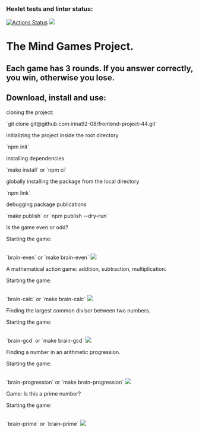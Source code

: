 ### Hexlet tests and linter status:
[![Actions Status](https://github.com/irina92-08/frontend-project-44/actions/workflows/hexlet-check.yml/badge.svg)](https://github.com/irina92-08/frontend-project-44/actions)
<a href="https://codeclimate.com/github/irina92-08/frontend-project-44/maintainability"><img src="https://api.codeclimate.com/v1/badges/8ec72ff06061135adfd2/maintainability" /></a>

 <h1>The Mind Games Project.</h1>
 <h2>Each game has 3 rounds. If you answer correctly, you win, otherwise you lose.</h2>
 
 <h2> Download, install and use:</h2>
 
<p>cloning the project:</p>
`git clone git@github.com:irina92-08/frontend-project-44.git`
<br>
<p>initializing the project inside the root directory</p>
`npm init`
<br>
<p>installing dependencies</p>
`make install` or `npm ci`
<br>
<p>globally installing the package from the local directory</p>
`npm link`
<br>
<p>debugging package publications</p>
`make publish` or `npm publish --dry-run`
<br>

<p>Is the game even or odd?</p>
<p>Starting the game:</p>
<br>
`brain-even` or `make brain-even`
<a href="https://asciinema.org/a/k2tDs2tryrUpj2Z4YRkHMmDxn" target="_blank"><img src="https://asciinema.org/a/k2tDs2tryrUpj2Z4YRkHMmDxn.svg" /></a>
<br>
<p>A mathematical action game: addition, subtraction, multiplication.</p>
<p>Starting the game:</p>
<br>
`brain-calc` or `make brain-calc`
<a href="https://asciinema.org/a/KkqPfKoADZI4R9sNgS1fEcxsP" target="_blank"><img src="https://asciinema.org/a/KkqPfKoADZI4R9sNgS1fEcxsP.svg" /></a>
<br>
<p>Finding the largest common divisor between two numbers.</p>
<p>Starting the game:</p>
<br>
`brain-gcd` or `make brain-gcd`
<a href="https://asciinema.org/a/xHPHJ5Yec8O5Rkc1cuWxoqfBJ" target="_blank"><img src="https://asciinema.org/a/xHPHJ5Yec8O5Rkc1cuWxoqfBJ.svg" /></a>
<br>
<p>Finding a number in an arithmetic progression.</p>
<p>Starting the game:</p>
<br>
`brain-progression` or `make brain-progression`
<a href="https://asciinema.org/a/5SonbeQ8Be2wCElsed1AUAtBk" target="_blank"><img src="https://asciinema.org/a/5SonbeQ8Be2wCElsed1AUAtBk.svg" /></a>
<br>
<p>Game: Is this a prime number?</p>
<p>Starting the game:</p>
<br>
`brain-prime` or `brain-prime`
<a href="https://asciinema.org/a/GD3pguZEcaBYK4KiA2TcK1UfN" target="_blank"><img src="https://asciinema.org/a/GD3pguZEcaBYK4KiA2TcK1UfN.svg" /></a>